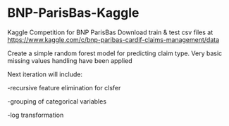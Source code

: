 # BNP-ParisBas-Kaggle
Kaggle Competition for BNP ParisBas
Download train & test csv files at
https://www.kaggle.com/c/bnp-paribas-cardif-claims-management/data


Create a simple random forest model for predicting claim type.
Very basic missing values handling have been applied

Next iteration will include:

-recursive feature elimination for clsfer

-grouping of categorical variables

-log transformation
